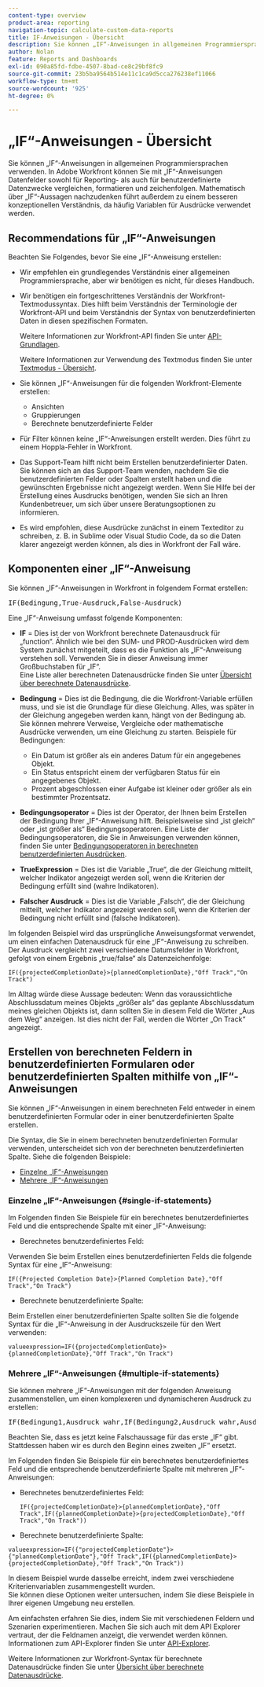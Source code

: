 ```yaml
---
content-type: overview
product-area: reporting
navigation-topic: calculate-custom-data-reports
title: IF-Anweisungen - Übersicht
description: Sie können „IF“-Anweisungen in allgemeinen Programmiersprachen verwenden. In Adobe Workfront können Sie mit „IF“-Anweisungen Datenfelder sowohl für Reporting- als auch für benutzerdefinierte Datenzwecke vergleichen, formatieren und zeichenfolgen. Mathematisch über „IF“-Aussagen nachzudenken führt außerdem zu einem besseren konzeptionellen Verständnis, da häufig Variablen für Ausdrücke verwendet werden.
author: Nolan
feature: Reports and Dashboards
exl-id: 090a85fd-fdbe-4507-8bad-ce8c29bf8fc9
source-git-commit: 23b5ba9564b514e11c1ca9d5cca276238ef11066
workflow-type: tm+mt
source-wordcount: '925'
ht-degree: 0%

---
```


# „IF“-Anweisungen - Übersicht

<!-- Audited: 1/2024 -->

Sie können „IF“-Anweisungen in allgemeinen Programmiersprachen verwenden. In Adobe Workfront können Sie mit „IF“-Anweisungen Datenfelder sowohl für Reporting- als auch für benutzerdefinierte Datenzwecke vergleichen, formatieren und zeichenfolgen. Mathematisch über „IF“-Aussagen nachzudenken führt außerdem zu einem besseren konzeptionellen Verständnis, da häufig Variablen für Ausdrücke verwendet werden.

## Recommendations für „IF“-Anweisungen

Beachten Sie Folgendes, bevor Sie eine „IF“-Anweisung erstellen:

* Wir empfehlen ein grundlegendes Verständnis einer allgemeinen Programmiersprache, aber wir benötigen es nicht, für dieses Handbuch.
* Wir benötigen ein fortgeschrittenes Verständnis der Workfront-Textmodussyntax. Dies hilft beim Verständnis der Terminologie der Workfront-API und beim Verständnis der Syntax von benutzerdefinierten Daten in diesen spezifischen Formaten.

  Weitere Informationen zur Workfront-API finden Sie unter [API-Grundlagen](../../../wf-api/general/api-basics.md).

  Weitere Informationen zur Verwendung des Textmodus finden Sie unter [Textmodus - Übersicht](../../../reports-and-dashboards/reports/text-mode/understand-text-mode.md).

* Sie können „IF“-Anweisungen für die folgenden Workfront-Elemente erstellen:

   * Ansichten
   * Gruppierungen
   * Berechnete benutzerdefinierte Felder

* Für Filter können keine „IF“-Anweisungen erstellt werden. Dies führt zu einem Hoppla-Fehler in Workfront.
* Das Support-Team hilft nicht beim Erstellen benutzerdefinierter Daten. Sie können sich an das Support-Team wenden, nachdem Sie die benutzerdefinierten Felder oder Spalten erstellt haben und die gewünschten Ergebnisse nicht angezeigt werden. Wenn Sie Hilfe bei der Erstellung eines Ausdrucks benötigen, wenden Sie sich an Ihren Kundenbetreuer, um sich über unsere Beratungsoptionen zu informieren.
* Es wird empfohlen, diese Ausdrücke zunächst in einem Texteditor zu schreiben, z. B. in Sublime oder Visual Studio Code, da so die Daten klarer angezeigt werden können, als dies in Workfront der Fall wäre.

## Komponenten einer „IF“-Anweisung

Sie können „IF“-Anweisungen in Workfront in folgendem Format erstellen:
<pre>IF(Bedingung,True-Ausdruck,False-Ausdruck)</pre>Eine „IF“-Anweisung umfasst folgende Komponenten:

* **IF** = Dies ist der von Workfront berechnete Datenausdruck für „function“. Ähnlich wie bei den SUM- und PROD-Ausdrücken wird dem System zunächst mitgeteilt, dass es die Funktion als „IF“-Anweisung verstehen soll. Verwenden Sie in dieser Anweisung immer Großbuchstaben für „IF“.\
  Eine Liste aller berechneten Datenausdrücke finden Sie unter [Übersicht über berechnete Datenausdrücke](../../../reports-and-dashboards/reports/calc-cstm-data-reports/calculated-data-expressions.md).

* **Bedingung** = Dies ist die Bedingung, die die Workfront-Variable erfüllen muss, und sie ist die Grundlage für diese Gleichung. Alles, was später in der Gleichung angegeben werden kann, hängt von der Bedingung ab. Sie können mehrere Verweise, Vergleiche oder mathematische Ausdrücke verwenden, um eine Gleichung zu starten. Beispiele für Bedingungen:

   * Ein Datum ist größer als ein anderes Datum für ein angegebenes Objekt.
   * Ein Status entspricht einem der verfügbaren Status für ein angegebenes Objekt.
   * Prozent abgeschlossen einer Aufgabe ist kleiner oder größer als ein bestimmter Prozentsatz.

* **Bedingungsoperator** = Dies ist der Operator, der Ihnen beim Erstellen der Bedingung Ihrer „IF“-Anweisung hilft. Beispielsweise sind „ist gleich“ oder „ist größer als“ Bedingungsoperatoren. Eine Liste der Bedingungsoperatoren, die Sie in Anweisungen verwenden können, finden Sie unter [Bedingungsoperatoren in berechneten benutzerdefinierten Ausdrücken](../../../reports-and-dashboards/reports/calc-cstm-data-reports/condition-operators-calculated-custom-expressions.md).

* **True**&#x200B;**Expression** = Dies ist die Variable „True“, die der Gleichung mitteilt, welcher Indikator angezeigt werden soll, wenn die Kriterien der Bedingung erfüllt sind (wahre Indikatoren).

* **Falscher Ausdruck** = Dies ist die Variable „Falsch“, die der Gleichung mitteilt, welcher Indikator angezeigt werden soll, wenn die Kriterien der Bedingung nicht erfüllt sind (falsche Indikatoren).

Im folgenden Beispiel wird das ursprüngliche Anweisungsformat verwendet, um einen einfachen Datenausdruck für eine „IF“-Anweisung zu schreiben. Der Ausdruck vergleicht zwei verschiedene Datumsfelder in Workfront, gefolgt von einem Ergebnis „true/false“ als Datenzeichenfolge:

```
IF({projectedCompletionDate}>{plannedCompletionDate},"Off Track","On Track")
```

Im Alltag würde diese Aussage bedeuten: Wenn das voraussichtliche Abschlussdatum meines Objekts „größer als“ das geplante Abschlussdatum meines gleichen Objekts ist, dann sollten Sie in diesem Feld die Wörter „Aus dem Weg“ anzeigen. Ist dies nicht der Fall, werden die Wörter „On Track“ angezeigt.

## Erstellen von berechneten Feldern in benutzerdefinierten Formularen oder benutzerdefinierten Spalten mithilfe von „IF“-Anweisungen

Sie können „IF“-Anweisungen in einem berechneten Feld entweder in einem benutzerdefinierten Formular oder in einer benutzerdefinierten Spalte erstellen.

Die Syntax, die Sie in einem berechneten benutzerdefinierten Formular verwenden, unterscheidet sich von der berechneten benutzerdefinierten Spalte. Siehe die folgenden Beispiele:

* [Einzelne „IF“-Anweisungen](#single-if-statements)
* [Mehrere „IF“-Anweisungen](#multiple-if-statements)

### Einzelne „IF“-Anweisungen {#single-if-statements}

Im Folgenden finden Sie Beispiele für ein berechnetes benutzerdefiniertes Feld und die entsprechende Spalte mit einer „IF“-Anweisung:

* Berechnetes benutzerdefiniertes Feld:

Verwenden Sie beim Erstellen eines benutzerdefinierten Felds die folgende Syntax für eine „IF“-Anweisung:

```
IF({Projected Completion Date}>{Planned Completion Date},"Off Track","On Track")
```

* Berechnete benutzerdefinierte Spalte:

Beim Erstellen einer benutzerdefinierten Spalte sollten Sie die folgende Syntax für die „IF“-Anweisung in der Ausdruckszeile für den Wert verwenden:

```
valueexpression=IF({projectedCompletionDate}>{plannedCompletionDate},"Off Track","On Track")
```

### Mehrere „IF“-Anweisungen {#multiple-if-statements}

Sie können mehrere „IF“-Anweisungen mit der folgenden Anweisung zusammenstellen, um einen komplexeren und dynamischeren Ausdruck zu erstellen:

<pre>IF(Bedingung1,Ausdruck wahr,IF(Bedingung2,Ausdruck wahr,Ausdruck falsch))</pre>Beachten Sie, dass es jetzt keine Falschaussage für das erste „IF“ gibt. Stattdessen haben wir es durch den Beginn eines zweiten „IF“ ersetzt.

Im Folgenden finden Sie Beispiele für ein berechnetes benutzerdefiniertes Feld und die entsprechende benutzerdefinierte Spalte mit mehreren „IF“-Anweisungen:

* Berechnetes benutzerdefiniertes Feld:

  ```
  IF({projectedCompletionDate}>{plannedCompletionDate},"Off Track",IF({plannedCompletionDate}>{projectedCompletionDate},"Off Track","On Track"))
  ```

* Berechnete benutzerdefinierte Spalte:

```
valueexpression=IF({"projectedCompletionDate"}>{"plannedCompletionDate"},"Off Track",IF({plannedCompletionDate}>{projectedCompletionDate},"Off Track","On Track"))
```

In diesem Beispiel wurde dasselbe erreicht, indem zwei verschiedene Kriterienvariablen zusammengestellt wurden.\
Sie können diese Optionen weiter untersuchen, indem Sie diese Beispiele in Ihrer eigenen Umgebung neu erstellen.

Am einfachsten erfahren Sie dies, indem Sie mit verschiedenen Feldern und Szenarien experimentieren. Machen Sie sich auch mit dem API Explorer vertraut, der die Feldnamen anzeigt, die verwendet werden können. Informationen zum API-Explorer finden Sie unter [API-Explorer](../../../wf-api/general/api-explorer.md).

Weitere Informationen zur Workfront-Syntax für berechnete Datenausdrücke finden Sie unter [Übersicht über berechnete Datenausdrücke](../../../reports-and-dashboards/reports/calc-cstm-data-reports/calculated-data-expressions.md).
